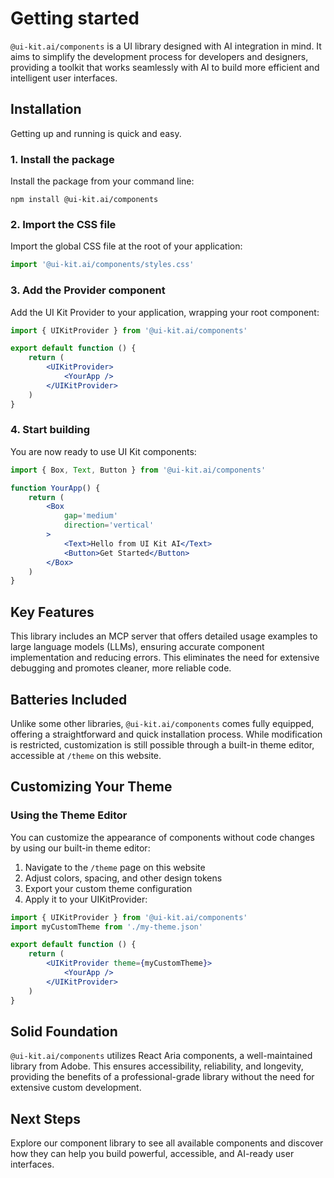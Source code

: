 # Getting started

`@ui-kit.ai/components` is a UI library designed with AI integration in mind. It aims to simplify the development process for developers and designers, providing a toolkit that works seamlessly with AI to build more efficient and intelligent user interfaces.

## Installation

Getting up and running is quick and easy.

### 1. Install the package

Install the package from your command line:

```shell
npm install @ui-kit.ai/components
```

### 2. Import the CSS file

Import the global CSS file at the root of your application:

```jsx
import '@ui-kit.ai/components/styles.css'
```

### 3. Add the Provider component

Add the UI Kit Provider to your application, wrapping your root component:

```jsx
import { UIKitProvider } from '@ui-kit.ai/components'

export default function () {
    return (
        <UIKitProvider>
            <YourApp />
        </UIKitProvider>
    )
}
```

### 4. Start building

You are now ready to use UI Kit components:

```jsx
import { Box, Text, Button } from '@ui-kit.ai/components'

function YourApp() {
    return (
        <Box
            gap='medium'
            direction='vertical'
        >
            <Text>Hello from UI Kit AI</Text>
            <Button>Get Started</Button>
        </Box>
    )
}
```

## Key Features

This library includes an MCP server that offers detailed usage examples to large language models (LLMs), ensuring accurate component implementation and reducing errors. This eliminates the need for extensive debugging and promotes cleaner, more reliable code.

## Batteries Included

Unlike some other libraries, `@ui-kit.ai/components` comes fully equipped, offering a straightforward and quick installation process. While modification is restricted, customization is still possible through a built-in theme editor, accessible at `/theme` on this website.

## Customizing Your Theme

### Using the Theme Editor

You can customize the appearance of components without code changes by using our built-in theme editor:

1. Navigate to the `/theme` page on this website
2. Adjust colors, spacing, and other design tokens
3. Export your custom theme configuration
4. Apply it to your UIKitProvider:

```jsx
import { UIKitProvider } from '@ui-kit.ai/components'
import myCustomTheme from './my-theme.json'

export default function () {
    return (
        <UIKitProvider theme={myCustomTheme}>
            <YourApp />
        </UIKitProvider>
    )
}
```

## Solid Foundation

`@ui-kit.ai/components` utilizes React Aria components, a well-maintained library from Adobe. This ensures accessibility, reliability, and longevity, providing the benefits of a professional-grade library without the need for extensive custom development.

## Next Steps

Explore our component library to see all available components and discover how they can help you build powerful, accessible, and AI-ready user interfaces.
